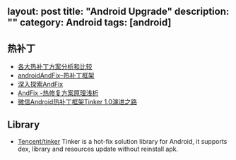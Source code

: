 layout: post
title: "Android Upgrade"
description: ""
category: Android
tags: [android]
---

## 热补丁

- [各大热补丁方案分析和比较](https://baichuan.bbs.taobao.com/detail.html?spm=a3c0d.7998981.0.0.4WQIFn&postId=6522066)
- [androidAndFix–热补丁框架](https://baichuan.bbs.taobao.com/detail.html?spm=a3c0d.7971500.0.0.7trnlS&postId=6508047)
- [深入探索AndFix](https://baichuan.bbs.taobao.com/detail.html?spm=a3c0d.7971500.0.0.7trnlS&postId=6504605)
- [AndFix -热修复方案原理浅析](https://baichuan.bbs.taobao.com/detail.html?spm=a3c0d.7971500.0.0.7trnlS&postId=6500102)
- [微信Android热补丁框架Tinker 1.0演进之路](http://mp.weixin.qq.com/s?__biz=MzA3ODg4MDk0Ng==&mid=2651112778&idx=1&sn=d4d179ec81693dede7a780ba7d87cf2a#rd)

## Library

- [Tencent/tinker](https://github.com/Tencent/tinker#getting-started) Tinker is a hot-fix solution library for Android, it supports dex, library and resources update without reinstall apk.
